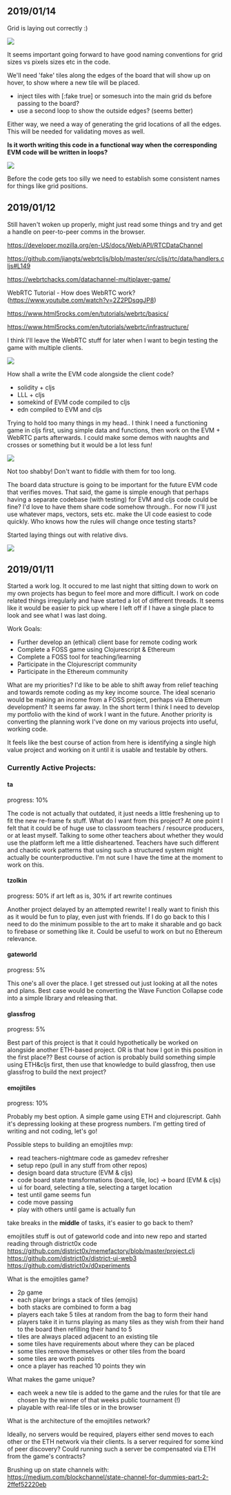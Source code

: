 ## 2019/01/14

Grid is laying out correctly :)

![](images/Screenshot_2019-01-14_14-40-35.png)

It seems important going forward to have good naming conventions for grid sizes vs pixels sizes etc in the code.

We'll need 'fake' tiles along the edges of the board that will show up on hover, to show where a new tile will be placed.

- inject tiles with [:fake true] or somesuch into the main grid ds before passing to the board?
- use a second loop to show the outside edges? (seems better)

Either way, we need a way of generating the grid locations of all the edges. This will be needed for validating moves as well.

**Is it worth writing this code in a functional way when the corresponding EVM code will be written in loops?**

![](images/Screenshot_2019-01-14_16-14-02.png)

Before the code gets too silly we need to establish some consistent names for things like grid positions.

## 2019/01/12

Still haven't woken up properly, might just read some things and try and get a handle on peer-to-peer comms in the browser.

https://developer.mozilla.org/en-US/docs/Web/API/RTCDataChannel

https://github.com/jiangts/webrtcljs/blob/master/src/cljs/rtc/data/handlers.cljs#L149

https://webrtchacks.com/datachannel-multiplayer-game/

WebRTC Tutorial - How does WebRTC work? (https://www.youtube.com/watch?v=2Z2PDsqgJP8)

https://www.html5rocks.com/en/tutorials/webrtc/basics/

https://www.html5rocks.com/en/tutorials/webrtc/infrastructure/

I think I'll leave the WebRTC stuff for later when I want to begin testing the game with multiple clients.

![](images/2p_ETH_game_network_diagram.png)

How shall a write the EVM code alongside the client code?
- solidity + cljs
- LLL + cljs
- somekind of EVM code compiled to cljs
- edn compiled to EVM and cljs

Trying to hold too many things in my head.. I think I need a functioning game in cljs first, using simple data and functions, then work on the EVM + WebRTC parts afterwards. I could make some demos with naughts and crosses or something but it would be a lot less fun!

![](images/Screenshot_2019-01-12_13-12-57.png)

Not too shabby! Don't want to fiddle with them for too long.

The board data structure is going to be important for the future EVM code that verifies moves. That said, the game is simple enough that perhaps having a separate codebase (with testing) for EVM and cljs code could be fine? I'd love to have them share code somehow through.. For now I'll just use whatever maps, vectors, sets etc. make the UI code easiest to code quickly. Who knows how the rules will change once testing starts?

Started laying things out with relative divs.

![](images/Screenshot_2019-01-12_15-04-32.png)

## 2019/01/11

Started a work log. It occured to me last night that sitting down to work on my own projects has begun to feel more and more difficult. I work on code related things irregularly and have started a lot of different threads. It seems like it would be easier to pick up where I left off if I have a single place to look and see what I was last doing.

Work Goals:
 - Further develop an (ethical) client base for remote coding work
 - Complete a FOSS game using Clojurescript & Ethereum
 - Complete a FOSS tool for teaching/learning
 - Participate in the Clojurescript community
 - Participate in the Ethereum community

What are my priorities? I'd like to be able to shift away from relief teaching and towards remote coding as my key income source. The ideal scenario would be making an income from a FOSS project, perhaps via Ethereum development? It seems far away. In the short term I think I need to develop my portfolio with the kind of work I want in the future. Another priority is converting the planning work I've done on my various projects into useful, working code.

It feels like the best course of action from here is identifying a single high value project and working on it until it is usable and testable by others.

### Currently Active Projects:

#### ta
progress: 10%

The code is not actually that outdated, it just needs a little freshening up to fit the new re-frame fx stuff. What do I want from this project? At one point I felt that it could be of huge use to classroom teachers / resource producers, or at least myself. Talking to some other teachers about whether they would use the platform left me a little disheartened. Teachers have such different and chaotic work patterns that using such a structured system might actually be counterproductive. I'm not sure I have the time at the moment to work on this.

#### tzolkin
progress: 50% if art left as is, 30% if art rewrite continues

Another project delayed by an attempted rewrite! I really want to finish this as it would be fun to play, even just with friends. If I do go back to this I need to do the minimum possible to the art to make it sharable and go back to firebase or something like it. Could be useful to work on but no Ethereum relevance.

#### gateworld
progress: 5%

This one's all over the place. I get stressed out just looking at all the notes and plans. Best case would be converting the Wave Function Collapse code into a simple library and releasing that.

#### glassfrog
progress: 5%

Best part of this project is that it could hypothetically be worked on alongside another ETH-based project. OR is that how I got in this position in the first place?? Best course of action is probably build something simple using ETH&cljs first, then use that knowledge to build glassfrog, then use glassfrog to build the next project?


#### emojitiles
progress: 10%

Probably my best option. A simple game using ETH and clojurescript. Gahh it's depressing looking at these progress numbers. I'm getting tired of writing and not coding, let's go!

Possible steps to building an emojitiles mvp:
- read teachers-nightmare code as gamedev refresher
- setup repo (pull in any stuff from other repos)
- design board data structure (EVM & cljs)
- code board state transformations (board, tile, loc) -> board (EVM & cljs)
- ui for board, selecting a tile, selecting a target location
- test until game seems fun
- code move passing
- play with others until game is actually fun

take breaks in the **middle** of tasks, it's easier to go back to them?

emojitiles stuff is out of gateworld code and into new repo and started reading through district0x code
https://github.com/district0x/memefactory/blob/master/project.clj
https://github.com/district0x/district-ui-web3
https://github.com/district0x/d0xperiments

What is the emojitiles game?
- 2p game
- each player brings a stack of tiles (emojis)
- both stacks are combined to form a bag
- players each take 5 tiles at random from the bag to form their hand
- players take it in turns playing as many tiles as they wish from their hand to the board then refilling their hand to 5
- tiles are always placed adjacent to an existing tile
- some tiles have requirements about where they can be placed
- some tiles remove themselves or other tiles from the board
- some tiles are worth points
- once a player has reached 10 points they win

What makes the game unique?
 - each week a new tile is added to the game and the rules for that tile are chosen by the winner of that weeks public tournament (!)
 - playable with real-life tiles or in the browser

What is the architecture of the emojitiles network?

Ideally, no servers would be required, players either send moves to each other or the ETH network via their clients. Is a server required for some kind of peer discovery? Could running such a server be compensated via ETH from the game's contracts?

Brushing up on state channels with:
https://medium.com/blockchannel/state-channel-for-dummies-part-2-2ffef52220eb
